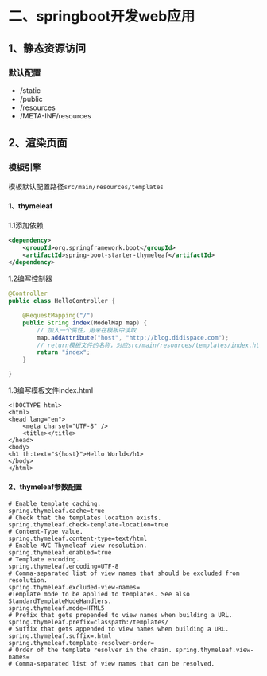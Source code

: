# 二、springboot开发web应用
## 1、静态资源访问
### 默认配置
- /static
- /public
- /resources
- /META-INF/resources
## 2、渲染页面
### 模板引擎
模板默认配置路径`src/main/resources/templates`
#### 1、thymeleaf
1.1添加依赖
```xml
<dependency>
	<groupId>org.springframework.boot</groupId>
	<artifactId>spring-boot-starter-thymeleaf</artifactId>
</dependency>
```
1.2编写控制器
```java
@Controller
public class HelloController {

    @RequestMapping("/")
    public String index(ModelMap map) {
        // 加入一个属性，用来在模板中读取
        map.addAttribute("host", "http://blog.didispace.com");
        // return模板文件的名称，对应src/main/resources/templates/index.html
        return "index";  
    }

}
```
1.3编写模板文件index.html
```thymeleafexpressions
<!DOCTYPE html>
<html>
<head lang="en">
    <meta charset="UTF-8" />
    <title></title>
</head>
<body>
<h1 th:text="${host}">Hello World</h1>
</body>
</html>
```
#### 2、thymeleaf参数配置
```properties
# Enable template caching.
spring.thymeleaf.cache=true 
# Check that the templates location exists.
spring.thymeleaf.check-template-location=true 
# Content-Type value.
spring.thymeleaf.content-type=text/html 
# Enable MVC Thymeleaf view resolution.
spring.thymeleaf.enabled=true 
# Template encoding.
spring.thymeleaf.encoding=UTF-8
# Comma-separated list of view names that should be excluded from resolution.
spring.thymeleaf.excluded-view-names= 
#Template mode to be applied to templates. See also StandardTemplateModeHandlers.
spring.thymeleaf.mode=HTML5
# Prefix that gets prepended to view names when building a URL.
spring.thymeleaf.prefix=classpath:/templates/ 
# Suffix that gets appended to view names when building a URL.
spring.thymeleaf.suffix=.html
spring.thymeleaf.template-resolver-order= 
# Order of the template resolver in the chain. spring.thymeleaf.view-names=
# Comma-separated list of view names that can be resolved.
```


